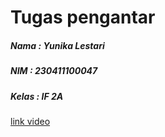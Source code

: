 # Tugas pengantar

##### Nama  : Yunika Lestari
##### NIM   : 230411100047
##### Kelas : IF 2A

[link video](https://youtu.be/tnwTLQ7P_k0?si=4k2PWAAUwA6leDfV)